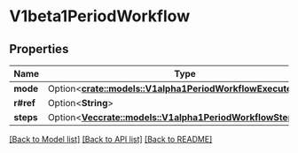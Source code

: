 # V1beta1PeriodWorkflow

## Properties

Name | Type | Description | Notes
------------ | ------------- | ------------- | -------------
**mode** | Option<[**crate::models::V1alpha1PeriodWorkflowExecuteMode**](v1alpha1.WorkflowExecuteMode.md)> |  | [optional]
**r#ref** | Option<**String**> |  | [optional]
**steps** | Option<[**Vec<crate::models::V1alpha1PeriodWorkflowStep>**](v1alpha1.WorkflowStep.md)> |  | [optional]

[[Back to Model list]](../README.md#documentation-for-models) [[Back to API list]](../README.md#documentation-for-api-endpoints) [[Back to README]](../README.md)


